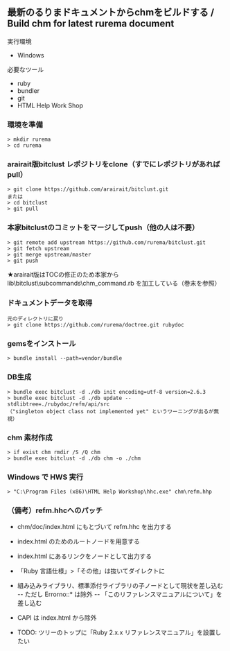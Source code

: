 ## 最新のるりまドキュメントからchmをビルドする / Build chm for latest rurema document

実行環境
- Windows

必要なツール
- ruby
- bundler
- git
- HTML Help Work Shop

### 環境を準備
```
> mkdir rurema
> cd rurema
```

### arairait版bitclust レポジトリをclone（すでにレポジトリがあれば pull）
```
> git clone https://github.com/arairait/bitclust.git
または
> cd bitclust
> git pull
```

### 本家bitclustのコミットをマージしてpush（他の人は不要）
```
> git remote add upstream https://github.com/rurema/bitclust.git
> git fetch upstream
> git merge upstream/master
> git push
```

★arairait版はTOCの修正のため本家から lib\bitclust\subcommands\chm_command.rb を加工している（巻末を参照）

### ドキュメントデータを取得
```
元のディレクトリに戻り
> git clone https://github.com/rurema/doctree.git rubydoc
```

### gemsをインストール
```
> bundle install --path=vendor/bundle
```

### DB生成
```
> bundle exec bitclust -d ./db init encoding=utf-8 version=2.6.3
> bundle exec bitclust -d ./db update --stdlibtree=./rubydoc/refm/api/src
（"singleton object class not implemented yet" というワーニングが出るが無視）
```

### chm 素材作成
```
> if exist chm rmdir /S /Q chm
> bundle exec bitclust -d ./db chm -o ./chm
```

### Windows で HWS 実行
```
> "C:\Program Files (x86)\HTML Help Workshop\hhc.exe" chm\refm.hhp
```


### （備考）refm.hhcへのパッチ
- chm/doc/index.html にもとづいて refm.hhc を出力する

- index.html のためのルートノードを用意する
- index.html にあるリンクをノードとして出力する
- 「Ruby 言語仕様」>「その他」は抜いてダイレクトに
- 組み込みライブラリ、標準添付ライブラリの子ノードとして現状を差し込む
-- ただし Errorno::* は除外
-- 「このリファレンスマニュアルについて」を差し込む
- CAPI は index.html から除外

- TODO: ツリーのトップに「Ruby 2.x.x リファレンスマニュアル」を設置したい

